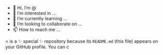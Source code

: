 - 👋 Hi, I’m @
- 👀 I’m interested in ...
- 🌱 I’m currently learning ...
- 💞️ I’m looking to collaborate on ...
- 📫 How to reach me ...

< is a ✨ special ✨ repository because its `README.md` (this file) appears on your GitHub profile.
You can c
